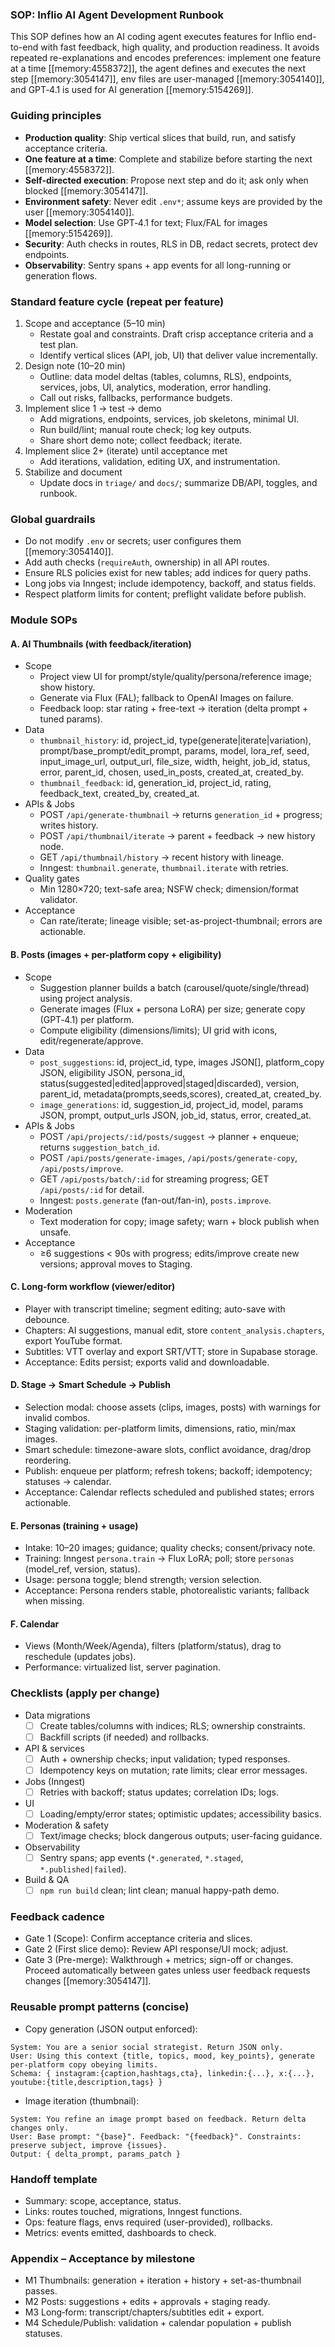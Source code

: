 ### SOP: Inflio AI Agent Development Runbook

This SOP defines how an AI coding agent executes features for Inflio end-to-end with fast feedback, high quality, and production readiness. It avoids repeated re-explanations and encodes preferences: implement one feature at a time [[memory:4558372]], the agent defines and executes the next step [[memory:3054147]], env files are user-managed [[memory:3054140]], and GPT‑4.1 is used for AI generation [[memory:5154269]].

### Guiding principles
- **Production quality**: Ship vertical slices that build, run, and satisfy acceptance criteria.
- **One feature at a time**: Complete and stabilize before starting the next [[memory:4558372]].
- **Self-directed execution**: Propose next step and do it; ask only when blocked [[memory:3054147]].
- **Environment safety**: Never edit `.env*`; assume keys are provided by the user [[memory:3054140]].
- **Model selection**: Use GPT‑4.1 for text; Flux/FAL for images [[memory:5154269]].
- **Security**: Auth checks in routes, RLS in DB, redact secrets, protect dev endpoints.
- **Observability**: Sentry spans + app events for all long-running or generation flows.

### Standard feature cycle (repeat per feature)
1) Scope and acceptance (5–10 min)
   - Restate goal and constraints. Draft crisp acceptance criteria and a test plan.
   - Identify vertical slices (API, job, UI) that deliver value incrementally.
2) Design note (10–20 min)
   - Outline: data model deltas (tables, columns, RLS), endpoints, services, jobs, UI, analytics, moderation, error handling.
   - Call out risks, fallbacks, performance budgets.
3) Implement slice 1 → test → demo
   - Add migrations, endpoints, services, job skeletons, minimal UI.
   - Run build/lint; manual route check; log key outputs.
   - Share short demo note; collect feedback; iterate.
4) Implement slice 2+ (iterate) until acceptance met
   - Add iterations, validation, editing UX, and instrumentation.
5) Stabilize and document
   - Update docs in `triage/` and `docs/`; summarize DB/API, toggles, and runbook.

### Global guardrails
- Do not modify `.env` or secrets; user configures them [[memory:3054140]].
- Add auth checks (`requireAuth`, ownership) in all API routes.
- Ensure RLS policies exist for new tables; add indices for query paths.
- Long jobs via Inngest; include idempotency, backoff, and status fields.
- Respect platform limits for content; preflight validate before publish.

### Module SOPs

#### A. AI Thumbnails (with feedback/iteration)
- Scope
  - Project view UI for prompt/style/quality/persona/reference image; show history.
  - Generate via Flux (FAL); fallback to OpenAI Images on failure.
  - Feedback loop: star rating + free-text → iteration (delta prompt + tuned params).
- Data
  - `thumbnail_history`: id, project_id, type(generate|iterate|variation), prompt/base_prompt/edit_prompt, params, model, lora_ref, seed, input_image_url, output_url, file_size, width, height, job_id, status, error, parent_id, chosen, used_in_posts, created_at, created_by.
  - `thumbnail_feedback`: id, generation_id, project_id, rating, feedback_text, created_by, created_at.
- APIs & Jobs
  - POST `/api/generate-thumbnail` → returns `generation_id` + progress; writes history.
  - POST `/api/thumbnail/iterate` → parent + feedback → new history node.
  - GET `/api/thumbnail/history` → recent history with lineage.
  - Inngest: `thumbnail.generate`, `thumbnail.iterate` with retries.
- Quality gates
  - Min 1280×720; text-safe area; NSFW check; dimension/format validator.
- Acceptance
  - Can rate/iterate; lineage visible; set-as-project-thumbnail; errors are actionable.

#### B. Posts (images + per-platform copy + eligibility)
- Scope
  - Suggestion planner builds a batch (carousel/quote/single/thread) using project analysis.
  - Generate images (Flux + persona LoRA) per size; generate copy (GPT‑4.1) per platform.
  - Compute eligibility (dimensions/limits); UI grid with icons, edit/regenerate/approve.
- Data
  - `post_suggestions`: id, project_id, type, images JSON[], platform_copy JSON, eligibility JSON, persona_id, status(suggested|edited|approved|staged|discarded), version, parent_id, metadata(prompts,seeds,scores), created_at, created_by.
  - `image_generations`: id, suggestion_id, project_id, model, params JSON, prompt, output_urls JSON, job_id, status, error, created_at.
- APIs & Jobs
  - POST `/api/projects/:id/posts/suggest` → planner + enqueue; returns `suggestion_batch_id`.
  - POST `/api/posts/generate-images`, `/api/posts/generate-copy`, `/api/posts/improve`.
  - GET `/api/posts/batch/:id` for streaming progress; GET `/api/posts/:id` for detail.
  - Inngest: `posts.generate` (fan-out/fan-in), `posts.improve`.
- Moderation
  - Text moderation for copy; image safety; warn + block publish when unsafe.
- Acceptance
  - ≥6 suggestions < 90s with progress; edits/improve create new versions; approval moves to Staging.

#### C. Long‑form workflow (viewer/editor)
- Player with transcript timeline; segment editing; auto-save with debounce.
- Chapters: AI suggestions, manual edit, store `content_analysis.chapters`, export YouTube format.
- Subtitles: VTT overlay and export SRT/VTT; store in Supabase storage.
- Acceptance: Edits persist; exports valid and downloadable.

#### D. Stage → Smart Schedule → Publish
- Selection modal: choose assets (clips, images, posts) with warnings for invalid combos.
- Staging validation: per-platform limits, dimensions, ratio, min/max images.
- Smart schedule: timezone-aware slots, conflict avoidance, drag/drop reordering.
- Publish: enqueue per platform; refresh tokens; backoff; idempotency; statuses → calendar.
- Acceptance: Calendar reflects scheduled and published states; errors actionable.

#### E. Personas (training + usage)
- Intake: 10–20 images; guidance; quality checks; consent/privacy note.
- Training: Inngest `persona.train` → Flux LoRA; poll; store `personas` (model_ref, version, status).
- Usage: persona toggle; blend strength; version selection.
- Acceptance: Persona renders stable, photorealistic variants; fallback when missing.

#### F. Calendar
- Views (Month/Week/Agenda), filters (platform/status), drag to reschedule (updates jobs).
- Performance: virtualized list, server pagination.

### Checklists (apply per change)
- Data migrations
  - [ ] Create tables/columns with indices; RLS; ownership constraints.
  - [ ] Backfill scripts (if needed) and rollbacks.
- API & services
  - [ ] Auth + ownership checks; input validation; typed responses.
  - [ ] Idempotency keys on mutation; rate limits; clear error messages.
- Jobs (Inngest)
  - [ ] Retries with backoff; status updates; correlation IDs; logs.
- UI
  - [ ] Loading/empty/error states; optimistic updates; accessibility basics.
- Moderation & safety
  - [ ] Text/image checks; block dangerous outputs; user-facing guidance.
- Observability
  - [ ] Sentry spans; app events (`*.generated`, `*.staged`, `*.published|failed`).
- Build & QA
  - [ ] `npm run build` clean; lint clean; manual happy-path demo.

### Feedback cadence
- Gate 1 (Scope): Confirm acceptance criteria and slices.
- Gate 2 (First slice demo): Review API response/UI mock; adjust.
- Gate 3 (Pre-merge): Walkthrough + metrics; sign-off or changes.
Proceed automatically between gates unless user feedback requests changes [[memory:3054147]].

### Reusable prompt patterns (concise)
- Copy generation (JSON output enforced):
```
System: You are a senior social strategist. Return JSON only.
User: Using this context {title, topics, mood, key_points}, generate per-platform copy obeying limits.
Schema: { instagram:{caption,hashtags,cta}, linkedin:{...}, x:{...}, youtube:{title,description,tags} }
```
- Image iteration (thumbnail):
```
System: You refine an image prompt based on feedback. Return delta changes only.
User: Base prompt: "{base}". Feedback: "{feedback}". Constraints: preserve subject, improve {issues}.
Output: { delta_prompt, params_patch }
```

### Handoff template
- Summary: scope, acceptance, status.
- Links: routes touched, migrations, Inngest functions.
- Ops: feature flags, envs required (user-provided), rollbacks.
- Metrics: events emitted, dashboards to check.

### Appendix – Acceptance by milestone
- M1 Thumbnails: generation + iteration + history + set-as-thumbnail passes.
- M2 Posts: suggestions + edits + approvals + staging ready.
- M3 Long‑form: transcript/chapters/subtitles edit + export.
- M4 Schedule/Publish: validation + calendar population + publish statuses.


